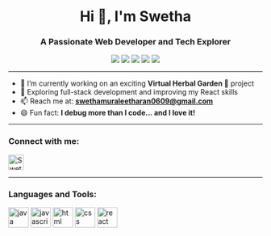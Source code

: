 <h1 align="center">Hi 👋, I'm Swetha</h1>
<h3 align="center">A Passionate Web Developer and Tech Explorer</h3>

<p align="center">
  <img src="https://img.shields.io/badge/Java-orange?style=for-the-badge&logo=java&logoColor=white"/>
  <img src="https://img.shields.io/badge/JavaScript-yellow?style=for-the-badge&logo=javascript&logoColor=black"/>
  <img src="https://img.shields.io/badge/HTML5-E34F26?style=for-the-badge&logo=html5&logoColor=white"/>
  <img src="https://img.shields.io/badge/CSS3-1572B6?style=for-the-badge&logo=css3&logoColor=white"/>
  <img src="https://img.shields.io/badge/React-20232A?style=for-the-badge&logo=react&logoColor=61DAFB"/>
</p>

---

- 🔭 I’m currently working on an exciting **Virtual Herbal Garden 🌿** project
- 🌱 Exploring full-stack development and improving my React skills
- 📫 Reach me at: **swethamuraleetharan0609@gmail.com**
- 😄 Fun fact: **I debug more than I code... and I love it!**

---

<h3 align="left">Connect with me:</h3>
<p align="left">
  <a href="https://www.linkedin.com/in/swetha-m-064b16276/" target="_blank">
    <img align="center" src="https://cdn.jsdelivr.net/gh/devicons/devicon/icons/linkedin/linkedin-original.svg" alt="Swetha's LinkedIn" height="30" width="30" />
  </a>
</p>

---

<h3 align="left">Languages and Tools:</h3>
<p align="left">
  <img src="https://cdn.jsdelivr.net/gh/devicons/devicon/icons/java/java-original.svg" alt="java" width="40" height="40"/>
  <img src="https://cdn.jsdelivr.net/gh/devicons/devicon/icons/javascript/javascript-original.svg" alt="javascript" width="40" height="40"/>
  <img src="https://cdn.jsdelivr.net/gh/devicons/devicon/icons/html5/html5-original.svg" alt="html" width="40" height="40"/>
  <img src="https://cdn.jsdelivr.net/gh/devicons/devicon/icons/css3/css3-original.svg" alt="css" width="40" height="40"/>
  <img src="https://cdn.jsdelivr.net/gh/devicons/devicon/icons/react/react-original.svg" alt="react" width="40" height="40"/>
</p>
